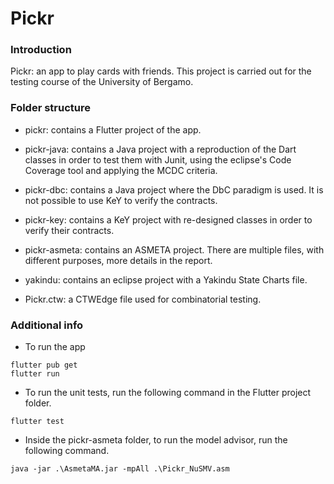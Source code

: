 # Pickr

### Introduction

Pickr: an app to play cards with friends.
This project is carried out for the testing course of the University of Bergamo.

### Folder structure

- pickr: contains a Flutter project of the app.

- pickr-java: contains a Java project with a reproduction of the Dart classes in order to test them with Junit, using the eclipse's Code Coverage tool and applying the MCDC        criteria.

- pickr-dbc: contains a Java project where the DbC paradigm is used. It is not possible to use KeY to verify the contracts.

- pickr-key: contains a KeY project with re-designed classes in order to verify their contracts.

- pickr-asmeta: contains an ASMETA project. There are multiple files, with different purposes, more details in the report.

- yakindu: contains an eclipse project with a Yakindu State Charts file.

- Pickr.ctw: a CTWEdge file used for combinatorial testing.

### Additional info

- To run the app
```
flutter pub get
flutter run
```

- To run the unit tests, run the following command in the Flutter project folder.
```
flutter test
```
- Inside the pickr-asmeta folder, to run the model advisor, run the following command.
```
java -jar .\AsmetaMA.jar -mpAll .\Pickr_NuSMV.asm
```

